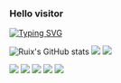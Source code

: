 ### Hello visitor
[![Typing SVG](https://readme-typing-svg.demolab.com?font=Fira+Code&weight=500&size=21&pause=500&color=677BF7&center=%E5%81%87&vCenter=%E5%81%87&multiline=true&repeat=%E7%9C%9F&random=%E5%81%87&width=435&height=60&lines=Welcome+to+my+page;%E6%AC%A2%E8%BF%8E%E6%9D%A5%E5%88%B0%E6%88%91%E7%9A%84%E4%B8%BB%E9%A1%B5)](https://git.io/typing-svg)

![Ruix's GitHub stats](https://github-readme-stats.vercel.app/api?username=zhanruix07&hide=issues&show_icons=true&count_private=true)
![](https://github-readme-stats.vercel.app/api/top-langs/?username=zhanruix07&layout=compact&langs_count=6)
![](https://activity-graph.herokuapp.com/graph?username=zhanruix07&theme=dracula) 

![](https://img.shields.io/badge/Python-%23669FF7FF) ![](https://img.shields.io/badge/LaTeX-%23669FF7FF)  ![](https://img.shields.io/badge/MATLAB-%23669FF7FF)  ![](https://img.shields.io/badge/Photograph-%23766BF7FF) ![](https://img.shields.io/badge/HIFI-%23766BF7FF)


